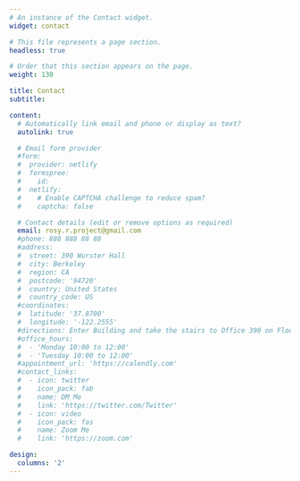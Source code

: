 ```yaml
---
# An instance of the Contact widget.
widget: contact

# This file represents a page section.
headless: true

# Order that this section appears on the page.
weight: 130

title: Contact
subtitle:

content:
  # Automatically link email and phone or display as text?
  autolink: true

  # Email form provider
  #form:
  #  provider: netlify
  #  formspree:
  #    id:
  #  netlify:
  #    # Enable CAPTCHA challenge to reduce spam?
  #    captcha: false

  # Contact details (edit or remove options as required)
  email: rosy.r.project@gmail.com
  #phone: 888 888 88 88
  #address:
  #  street: 390 Wurster Hall
  #  city: Berkeley
  #  region: CA
  #  postcode: '94720'
  #  country: United States
  #  country_code: US
  #coordinates:
  #  latitude: '37.8700'
  #  longitude: '-122.2555'
  #directions: Enter Building and take the stairs to Office 390 on Floor 3
  #office_hours:
  #  - 'Monday 10:00 to 12:00'
  #  - 'Tuesday 10:00 to 12:00'
  #appointment_url: 'https://calendly.com'
  #contact_links:
  #  - icon: twitter
  #    icon_pack: fab
  #    name: DM Me
  #    link: 'https://twitter.com/Twitter'
  #  - icon: video
  #    icon_pack: fas
  #    name: Zoom Me
  #    link: 'https://zoom.com'

design:
  columns: '2'
---
```

